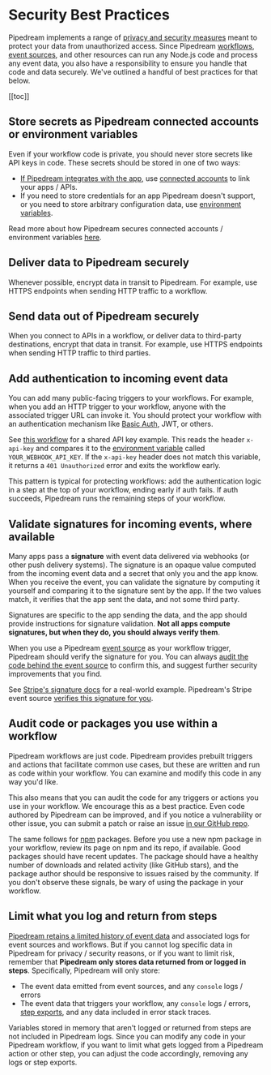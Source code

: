 # Security Best Practices

Pipedream implements a range of [privacy and security measures](/privacy-and-security/) meant to protect your data from unauthorized access. Since Pipedream [workflows](/workflows/), [event sources](/sources/), and other resources can run any Node.js code and process any event data, you also have a responsibility to ensure you handle that code and data securely. We've outlined a handful of best practices for that below.

[[toc]]

## Store secrets as Pipedream connected accounts or environment variables

Even if your workflow code is private, you should never store secrets like API keys in code. These secrets should be stored in one of two ways:

- [If Pipedream integrates with the app](https://pipedream.com/apps), use [connected accounts](/connected-accounts/) to link your apps / APIs.
- If you need to store credentials for an app Pipedream doesn't support, or you need to store arbitrary configuration data, use [environment variables](/environment-variables/).

Read more about how Pipedream secures connected accounts / environment variables [here](/privacy-and-security/#third-party-oauth-grants-api-keys-and-environment-variables).

## Deliver data to Pipedream securely

Whenever possible, encrypt data in transit to Pipedream. For example, use HTTPS endpoints when sending HTTP traffic to a workflow.

## Send data out of Pipedream securely

When you connect to APIs in a workflow, or deliver data to third-party destinations, encrypt that data in transit. For example, use HTTPS endpoints when sending HTTP traffic to third parties.

## Add authentication to incoming event data

You can add many public-facing triggers to your workflows. For example, when you add an HTTP trigger to your workflow, anyone with the associated trigger URL can invoke it. You should protect your workflow with an authentication mechanism like [Basic Auth](https://developer.mozilla.org/en-US/docs/Web/HTTP/Authentication), JWT, or others.

See [this workflow](https://pipedream.com/new?h=tch_OaJfNv) for a shared API key example. This reads the header `x-api-key` and compares it to the [environment variable](/environment-variable/) called `YOUR_WEBHOOK_API_KEY`. If the `x-api-key` header does not match this variable, it returns a `401 Unauthorized` error and exits the workflow early.

This pattern is typical for protecting workflows: add the authentication logic in a step at the top of your workflow, ending early if auth fails. If auth succeeds, Pipedream runs the remaining steps of your workflow.

## Validate signatures for incoming events, where available

Many apps pass a **signature** with event data delivered via webhooks (or other push delivery systems). The signature is an opaque value computed from the incoming event data and a secret that only you and the app know. When you receive the event, you can validate the signature by computing it yourself and comparing it to the signature sent by the app. If the two values match, it verifies that the app sent the data, and not some third party.

Signatures are specific to the app sending the data, and the app should provide instructions for signature validation. **Not all apps compute signatures, but when they do, you should always verify them**.

When you use a Pipedream [event source](/sources/) as your workflow trigger, Pipedream should verify the signature for you. You can always [audit the code behind the event source](#audit-code-or-packages-you-use-within-a-workflow) to confirm this, and suggest further security improvements that you find.

See [Stripe's signature docs](https://stripe.com/docs/webhooks/signatures) for a real-world example. Pipedream's Stripe event source [verifies this signature for you](https://github.com/PipedreamHQ/pipedream/blob/bb1ebedf8cbcc6f1f755a8878c759522b8cc145b/components/stripe/sources/custom-webhook-events/custom-webhook-events.js#L49).

## Audit code or packages you use within a workflow

Pipedream workflows are just code. Pipedream provides prebuilt triggers and actions that facilitate common use cases, but these are written and run as code within your workflow. You can examine and modify this code in any way you'd like.

This also means that you can audit the code for any triggers or actions you use in your workflow. We encourage this as a best practice. Even code authored by Pipedream can be improved, and if you notice a vulnerability or other issue, you can submit a patch or raise an issue [in our GitHub repo](https://github.com/PipedreamHQ/pipedream/tree/master/components).

The same follows for [npm](https://www.npmjs.com/) packages. Before you use a new npm package in your workflow, review its page on npm and its repo, if available. Good packages should have recent updates. The package should have a healthy number of downloads and related activity (like GitHub stars), and the package author should be responsive to issues raised by the community. If you don't observe these signals, be wary of using the package in your workflow.

## Limit what you log and return from steps

[Pipedream retains a limited history of event data](/limits/#event-execution-history) and associated logs for event sources and workflows. But if you cannot log specific data in Pipedream for privacy / security reasons, or if you want to limit risk, remember that **Pipedream only stores data returned from or logged in steps**. Specifically, Pipedream will only store:

- The event data emitted from event sources, and any `console` logs / errors
- The event data that triggers your workflow, any `console` logs / errors, [step exports](/workflows/steps/#step-exports), and any data included in error stack traces.

Variables stored in memory that aren't logged or returned from steps are not included in Pipedream logs. Since you can modify any code in your Pipedream workflow, if you want to limit what gets logged from a Pipedream action or other step, you can adjust the code accordingly, removing any logs or step exports.

